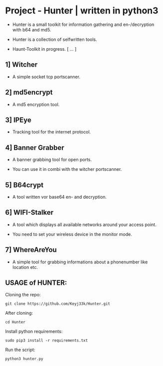 # Project - Hunter | written in python3

- Hunter is a small toolkit for information gathering and en-/decryption with b64 and md5.

- Hunter is a collection of selfwritten tools. 

- Haunt-Toolkit in progress. [ ... ]

1]   Witcher
-------------------------------------------------------------------
- A simple socket tcp portscanner.

2]   md5encrypt
-------------------------------------------------------------------
- A md5 encryption tool.

3]   IPEye
-------------------------------------------------------------------
- Tracking tool for the internet protocol.

4]   Banner Grabber
-------------------------------------------------------------------
- A banner grabbing tool for open ports.

- You can use it in combi with the witcher portscanner.

5]   B64crypt
-------------------------------------------------------------------
- A tool written vor base64 en- and decryption.

6]   WIFI-Stalker
-------------------------------------------------------------------
- A tool which displays all available networks around your access point.

- You need to set your wireless device in the monitor mode.

7]   WhereAreYou
-------------------------------------------------------------------
- A simple tool for grabbing informations about a phonenumber like location etc.

USAGE of HUNTER:
-------------------------------------------------------------------

Cloning the repo:
```
git clone https://github.com/Keyj33k/Hunter.git
```
After cloning:
```
cd Hunter
```
Install python requirements:
```
sudo pip3 install -r requirements.txt
```
Run the script:
```
python3 hunter.py
```
